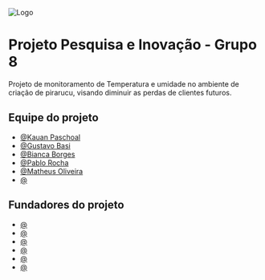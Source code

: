 ![Logo](https://imgur.com/KfzOYFm.png)

# Projeto Pesquisa e Inovação - Grupo 8

Projeto de monitoramento de Temperatura e umidade no ambiente de criação de pirarucu, visando diminuir as perdas de clientes futuros.

## Equipe do projeto

- [@Kauan Paschoal](https://github.com/kauanpaschoal-dev)
- [@Gustavo Basi](https://github.com/GustavoBasi)
- [@Bianca Borges](https://github.com/biasouza21)
- [@Pablo Rocha](https://github.com/AlbaDr52)
- [@Matheus Oliveira](https://github.com/mathwusoliveira78)
- [@]()

## Fundadores do projeto
- [@]()
- [@]()
- [@]()
- [@]()
- [@]()
- [@]()
